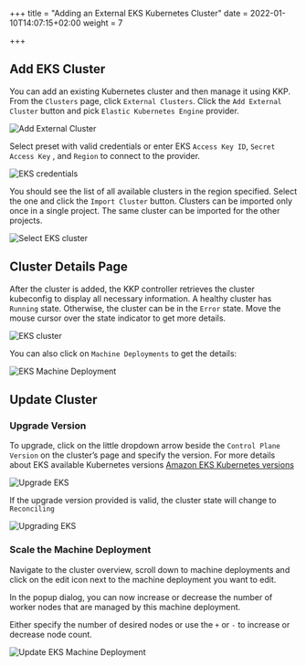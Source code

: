 +++
title = "Adding an External EKS Kubernetes Cluster"
date = 2022-01-10T14:07:15+02:00
weight = 7

+++

## Add EKS Cluster

You can add an existing Kubernetes cluster and then manage it using KKP.
From the `Clusters` page, click `External Clusters`. Click the `Add External Cluster` button and pick `Elastic Kubernetes Engine` provider.

![Add External Cluster](/img/kubermatic/v2.19/tutorials/external_clusters/add_external_cluster.png "Add External Cluster")

Select preset with valid credentials or enter EKS `Access Key ID`, `Secret Access Key` , and `Region` to connect to the provider.

![EKS credentials](/img/kubermatic/v2.19/tutorials/external_clusters/eks_credentials.png "EKS credentials")

You should see the list of all available clusters in the region specified. Select the one and click the `Import Cluster` button. Clusters can be imported only once in a single project. The same cluster can be imported for the other projects.

![Select EKS cluster](/img/kubermatic/v2.19/tutorials/external_clusters/select_eks_cluster.png "Select EKS cluster")

## Cluster Details Page

After the cluster is added, the KKP controller retrieves the cluster kubeconfig to display all necessary information.
A healthy cluster has `Running` state. Otherwise, the cluster can be in the `Error` state. Move the mouse cursor over the state indicator to get more details.

![EKS cluster](/img/kubermatic/v2.19/tutorials/external_clusters/eks.png "EKS cluster")

You can also click on `Machine Deployments` to get the details:

![EKS Machine Deployment](/img/kubermatic/v2.19/tutorials/external_clusters/eks_machine_deployments.png "EKS Machine Deployment")

## Update Cluster

### Upgrade Version

To upgrade, click on the little dropdown arrow beside the `Control Plane Version` on the cluster’s page and specify the version. For more details about EKS available Kubernetes versions
[Amazon EKS Kubernetes versions](https://docs.aws.amazon.com/eks/latest/userguide/kubernetes-versions.html "Amazon EKS Kubernetes versions")

![Upgrade EKS](/img/kubermatic/v2.19/tutorials/external_clusters/upgrade_eks.png "Upgrade EKS")

If the upgrade version provided is valid, the cluster state will change to `Reconciling`

![Upgrading EKS](/img/kubermatic/v2.19/tutorials/external_clusters/eks_reconciling.png "Upgrading EKS")


### Scale the Machine Deployment

Navigate to the cluster overview, scroll down to machine deployments and click on the edit icon next to the machine deployment you want to edit.

In the popup dialog, you can now increase or decrease the number of worker nodes that are managed by this machine deployment.

Either specify the number of desired nodes or use the `+` or `-` to increase or decrease node count.

![Update EKS Machine Deployment](/img/kubermatic/v2.19/tutorials/external_clusters/update_eks_md.png "Update EKS Machine Deployment")

